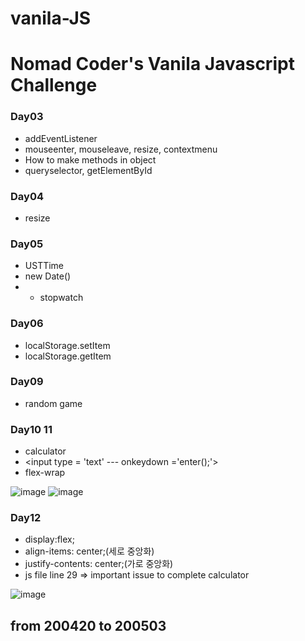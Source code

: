 # vanila-JS
# Nomad Coder's Vanila Javascript Challenge
### Day03
- addEventListener
- mouseenter, mouseleave, resize, contextmenu
- How to make methods in object
- queryselector, getElementById

### Day04
 - resize

### Day05
 - USTTime
 - new Date()
 - + stopwatch

### Day06
 - localStorage.setItem
 - localStorage.getItem


### Day09
 - random game
 
 
### Day10 11
 - calculator
 - <input type = 'text' --- onkeydown ='enter();'>
 - flex-wrap
 
![image](https://user-images.githubusercontent.com/40200760/80664134-ea7b4800-8ad0-11ea-98ed-fb405722a76b.png)
![image](https://user-images.githubusercontent.com/40200760/80664160-f8c96400-8ad0-11ea-95c1-28ef9f775fd1.png)

### Day12
 - display:flex;
 - align-items: center;(세로 중앙화)
 - justify-contents: center;(가로 중앙화)
 - js file line 29 => important issue to complete calculator
 
![image](https://user-images.githubusercontent.com/40200760/80807469-412f7180-8bf8-11ea-9f1e-0cef054f1aaa.png)


## from 200420 to 200503
